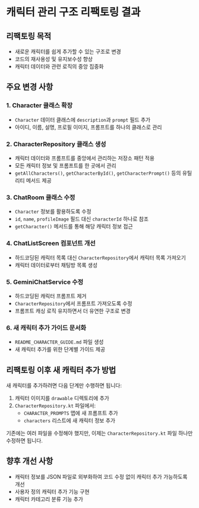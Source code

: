 # 캐릭터 관리 구조 리팩토링 결과

## 리팩토링 목적

- 새로운 캐릭터를 쉽게 추가할 수 있는 구조로 변경
- 코드의 재사용성 및 유지보수성 향상
- 캐릭터 데이터와 관련 로직의 중앙 집중화

## 주요 변경 사항

### 1. Character 클래스 확장
- `Character` 데이터 클래스에 `description`과 `prompt` 필드 추가
- 아이디, 이름, 설명, 프로필 이미지, 프롬프트를 하나의 클래스로 관리

### 2. CharacterRepository 클래스 생성
- 캐릭터 데이터와 프롬프트를 중앙에서 관리하는 저장소 패턴 적용
- 모든 캐릭터 정보 및 프롬프트를 한 곳에서 관리
- `getAllCharacters()`, `getCharacterById()`, `getCharacterPrompt()` 등의 유틸리티 메서드 제공

### 3. ChatRoom 클래스 수정
- `Character` 정보를 활용하도록 수정
- `id`, `name`, `profileImage` 필드 대신 `characterId` 하나로 참조
- `getCharacter()` 메서드를 통해 해당 캐릭터 정보 접근

### 4. ChatListScreen 컴포넌트 개선
- 하드코딩된 캐릭터 목록 대신 `CharacterRepository`에서 캐릭터 목록 가져오기
- 캐릭터 데이터로부터 채팅방 목록 생성

### 5. GeminiChatService 수정
- 하드코딩된 캐릭터 프롬프트 제거
- `CharacterRepository`에서 프롬프트 가져오도록 수정
- 프롬프트 캐싱 로직 유지하면서 더 유연한 구조로 변경

### 6. 새 캐릭터 추가 가이드 문서화
- `README_CHARACTER_GUIDE.md` 파일 생성
- 새 캐릭터 추가를 위한 단계별 가이드 제공

## 리팩토링 이후 새 캐릭터 추가 방법

새 캐릭터를 추가하려면 다음 단계만 수행하면 됩니다:

1. 캐릭터 이미지를 `drawable` 디렉토리에 추가
2. `CharacterRepository.kt` 파일에서:
   - `CHARACTER_PROMPTS` 맵에 새 프롬프트 추가
   - `characters` 리스트에 새 캐릭터 정보 추가

기존에는 여러 파일을 수정해야 했지만, 이제는 `CharacterRepository.kt` 파일 하나만 수정하면 됩니다.

## 향후 개선 사항

- 캐릭터 정보를 JSON 파일로 외부화하여 코드 수정 없이 캐릭터 추가 가능하도록 개선
- 사용자 정의 캐릭터 추가 기능 구현
- 캐릭터 카테고리 분류 기능 추가 
